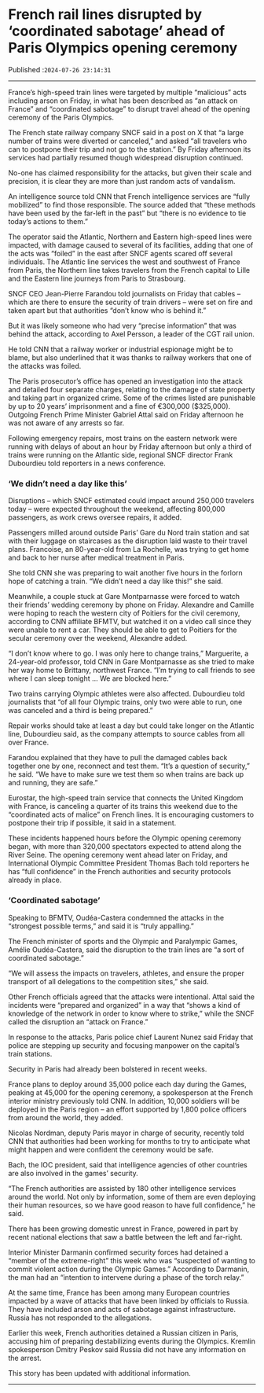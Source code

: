 # French rail lines disrupted by ‘coordinated sabotage’ ahead of Paris Olympics opening ceremony

Published :`2024-07-26 23:14:31`

---

France’s high-speed train lines were targeted by multiple “malicious” acts including arson on Friday, in what has been described as “an attack on France” and “coordinated sabotage” to disrupt travel ahead of the opening ceremony of the Paris Olympics.

The French state railway company SNCF said in a post on X that “a large number of trains were diverted or canceled,” and asked “all travelers who can to postpone their trip and not go to the station.” By Friday afternoon its services had partially resumed though widespread disruption continued.

No-one has claimed responsibility for the attacks, but given their scale and precision, it is clear they are more than just random acts of vandalism.

An intelligence source told CNN that French intelligence services are “fully mobilized” to find those responsible. The source added that “these methods have been used by the far-left in the past” but “there is no evidence to tie today’s actions to them.”

The operator said the Atlantic, Northern and Eastern high-speed lines were impacted, with damage caused to several of its facilities, adding that one of the acts was “foiled” in the east after SNCF agents scared off several individuals. The Atlantic line services the west and southwest of France from Paris, the Northern line takes travelers from the French capital to Lille and the Eastern line journeys from Paris to Strasbourg.

SNCF CEO Jean-Pierre Farandou told journalists on Friday that cables – which are there to ensure the security of train drivers – were set on fire and taken apart but that authorities “don’t know who is behind it.”

But it was likely someone who had very “precise information” that was behind the attack, according to Axel Persson, a leader of the CGT rail union.

He told CNN that a railway worker or industrial espionage might be to blame, but also underlined that it was thanks to railway workers that one of the attacks was foiled.

The Paris prosecutor’s office has opened an investigation into the attack and detailed four separate charges, relating to the damage of state property and taking part in organized crime. Some of the crimes listed are punishable by up to 20 years’ imprisonment and a fine of €300,000 ($325,000). Outgoing French Prime Minister Gabriel Attal said on Friday afternoon he was not aware of any arrests so far.

Following emergency repairs, most trains on the eastern network were running with delays of about an hour by Friday afternoon but only a third of trains were running on the Atlantic side, regional SNCF director Frank Dubourdieu told reporters in a news conference.

### ‘We didn’t need a day like this’

Disruptions – which SNCF estimated could impact around 250,000 travelers today – were expected throughout the weekend, affecting 800,000 passengers, as work crews oversee repairs, it added.

Passengers milled around outside Paris’ Gare du Nord train station and sat with their luggage on staircases as the disruption laid waste to their travel plans. Francoise, an 80-year-old from La Rochelle, was trying to get home and back to her nurse after medical treatment in Paris.

She told CNN she was preparing to wait another five hours in the forlorn hope of catching a train. “We didn’t need a day like this!” she said.

Meanwhile, a couple stuck at Gare Montparnasse were forced to watch their friends’ wedding ceremony by phone on Friday. Alexandre and Camille were hoping to reach the western city of Poitiers for the civil ceremony, according to CNN affiliate BFMTV, but watched it on a video call since they were unable to rent a car. They should be able to get to Poitiers for the secular ceremony over the weekend, Alexandre added.

“I don’t know where to go. I was only here to change trains,” Marguerite, a 24-year-old professor, told CNN in Gare Montparnasse as she tried to make her way home to Brittany, northwest France. “I’m trying to call friends to see where I can sleep tonight … We are blocked here.”

Two trains carrying Olympic athletes were also affected. Dubourdieu told journalists that “of all four Olympic trains, only two were able to run, one was canceled and a third is being prepared.”

Repair works should take at least a day but could take longer on the Atlantic line, Dubourdieu said, as the company attempts to source cables from all over France.

Farandou explained that they have to pull the damaged cables back together one by one, reconnect and test them. “It’s a question of security,” he said. “We have to make sure we test them so when trains are back up and running, they are safe.”

Eurostar, the high-speed train service that connects the United Kingdom with France, is canceling a quarter of its trains this weekend due to the “coordinated acts of malice” on French lines. It is encouraging customers to postpone their trip if possible, it said in a statement.

These incidents happened hours before the Olympic opening ceremony began, with more than 320,000 spectators expected to attend along the River Seine. The opening ceremony went ahead later on Friday, and International Olympic Committee President Thomas Bach told reporters he has “full confidence” in the French authorities and security protocols already in place.

### ‘Coordinated sabotage’

Speaking to BFMTV, Oudéa-Castera condemned the attacks in the “strongest possible terms,” and said it is “truly appalling.”

The French minister of sports and the Olympic and Paralympic Games, Amélie Oudéa-Castera, said the disruption to the train lines are “a sort of coordinated sabotage.”

“We will assess the impacts on travelers, athletes, and ensure the proper transport of all delegations to the competition sites,” she said.

Other French officials agreed that the attacks were intentional. Attal said the incidents were “prepared and organized” in a way that “shows a kind of knowledge of the network in order to know where to strike,” while the SNCF called the disruption an “attack on France.”

In response to the attacks, Paris police chief Laurent Nunez said Friday that police are stepping up security and focusing manpower on the capital’s train stations.

Security in Paris had already been bolstered in recent weeks.

France plans to deploy around 35,000 police each day during the Games, peaking at 45,000 for the opening ceremony, a spokesperson at the French interior ministry previously told CNN. In addition, 10,000 soldiers will be deployed in the Paris region – an effort supported by 1,800 police officers from around the world, they added.

Nicolas Nordman, deputy Paris mayor in charge of security, recently told CNN that authorities had been working for months to try to anticipate what might happen and were confident the ceremony would be safe.

Bach, the IOC president, said that intelligence agencies of other countries are also involved in the games’ security.

“The French authorities are assisted by 180 other intelligence services around the world. Not only by information, some of them are even deploying their human resources, so we have good reason to have full confidence,” he said.

There has been growing domestic unrest in France, powered in part by recent national elections that saw a battle between the left and far-right.

Interior Minister Darmanin confirmed security forces had detained a “member of the extreme-right” this week who was “suspected of wanting to commit violent action during the Olympic Games.” According to Darmanin, the man had an “intention to intervene during a phase of the torch relay.”

At the same time, France has been among many European countries impacted by a wave of attacks that have been linked by officials to Russia. They have included arson and acts of sabotage against infrastructure. Russia has not responded to the allegations.

Earlier this week, French authorities detained a Russian citizen in Paris, accusing him of preparing destabilizing events during the Olympics. Kremlin spokesperson Dmitry Peskov said Russia did not have any information on the arrest.

This story has been updated with additional information.

---


